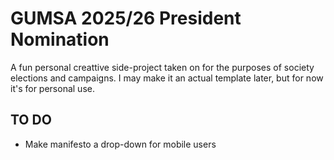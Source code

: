 # GUMSA 2025/26 President Nomination
A fun personal creattive side-project taken on for the purposes of society elections and campaigns. I may make it an actual template later, but for now it's for personal use. 


## TO DO
- Make manifesto a drop-down for mobile users